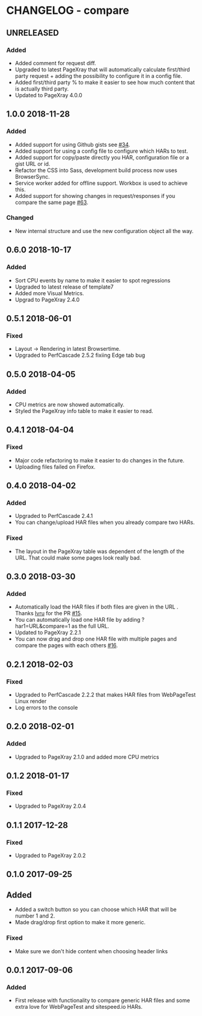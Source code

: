 # CHANGELOG - compare

## UNRELEASED
### Added
* Added comment for request diff.
* Upgraded to latest PageXray that will automatically calculate first/third party request + adding the possibility to configure it in a config file.
* Added first/third party % to make it easier to see how much content that is actually third party.
* Updated to PageXray 4.0.0

## 1.0.0 2018-11-28
### Added
* Added support for using Github gists see [#34](https://github.com/sitespeedio/compare/issues/34).
* Added support for using a config file to configure which HARs to test.
* Added support for copy/paste directly you HAR, configuration file or a gist URL or id.
* Refactor the CSS into Sass, development build process now uses BrowserSync.
* Service worker added for offline support. Workbox is used to achieve this.
* Added support for showing changes in request/responses if you compare the same page [#63](https://github.com/sitespeedio/compare/pull/63).

### Changed
* New internal structure and use the new configuration object all the way.

## 0.6.0 2018-10-17
### Added
* Sort CPU events by name to make it easier to spot regressions
* Upgraded to latest release of template7
* Added more Visual Metrics.
* Upgrad to PageXray 2.4.0

## 0.5.1 2018-06-01
### Fixed
* Layout -> Rendering in latest Browsertime.
* Upgraded to PerfCascade 2.5.2 fixiing Edge tab bug

## 0.5.0 2018-04-05
### Added
* CPU metrics are now showed automatically.
* Styled the PageXray info table to make it easier to read.

## 0.4.1 2018-04-04
### Fixed
* Major code refactoring to make it easier to do changes in the future.
* Uploading files failed on Firefox.

## 0.4.0 2018-04-02
### Added
* Upgraded to PerfCascade 2.4.1
* You can change/upload HAR files when you already compare two HARs.

### Fixed
* The layout in the PageXray table was dependent of the length of the URL. That could make some pages look really bad.


## 0.3.0 2018-03-30
### Added
* Automatically load the HAR files if both files are given in the URL . Thanks [Ivru](https://github.com/Ivru) for the PR [#15](https://github.com/sitespeedio/compare/pull/15).
* You can automatically load one HAR file by adding ?har1=URL&compare=1 as the full URL.
* Updated to PageXray 2.2.1
* You can now drag and drop one HAR file with multiple pages and compare the pages with each others [#16](https://github.com/sitespeedio/compare/issues/16).

## 0.2.1 2018-02-03

### Fixed
* Upgraded to PerfCascade 2.2.2 that makes HAR files from WebPageTest Linux render
* Log errors to the console

## 0.2.0 2018-02-01

### Added
* Upgraded to PageXray 2.1.0 and added more CPU metrics

## 0.1.2 2018-01-17

### Fixed
* Upgraded to PageXray 2.0.4

## 0.1.1 2017-12-28

### Fixed
* Upgraded to PageXray 2.0.2

## 0.1.0 2017-09-25

## Added
* Added a switch button so you can choose which HAR that will be number 1 and 2.
* Made drag/drop first option to make it more generic.

### Fixed
* Make sure we don't hide content when choosing header links

## 0.0.1 2017-09-06
### Added
* First release with functionality to compare generic HAR files and some extra love for WebPageTest and sitespeed.io HARs.
